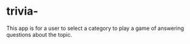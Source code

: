 # trivia-

This app is for a user to select a category to play a game of answering questions about the topic. 
